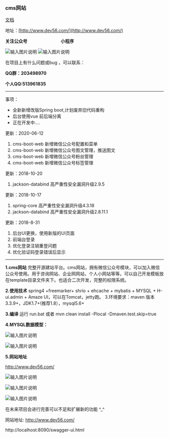 ###  **cms网站** 

[文档](https://myxzjie.github.io/cms)

地址：[http://www.dev56.com/](http://www.dev56.com/)

**关注公众号**  &nbsp; &nbsp;&nbsp;&nbsp;&nbsp;&nbsp;&nbsp;&nbsp;&nbsp;&nbsp;&nbsp;&nbsp;&nbsp;&nbsp;&nbsp;&nbsp;&nbsp;&nbsp;&nbsp;&nbsp;&nbsp;&nbsp;&nbsp;&nbsp;  **小程序**
 
![输入图片说明](https://gitee.com/uploads/images/2018/0504/153407_f8d34a53_411145.jpeg "qrcode_for_gh_955550ad6334_258.jpg")
![输入图片说明](https://images.gitee.com/uploads/images/2018/1017/164259_af6b2137_411145.jpeg "mmexport1539765653517.jpg")

在项目上有什么问题或bug ，可以联系：

**QQ群：203498970** 

**个人QQ:513961835** 


--------------------------------------------------------------------------------------------------------------------------

事项：
- 全新新增改版Spring boot,计划废弃旧代码重构
- 后台使用vue 前后端分离
- 正在开发中....

更新：2020-06-12
 1. cms-boot-web 新增微信公众号配置和菜单
 2. cms-boot-web 新增微信公众号图文管理，推送图文
 3. cms-boot-web 新增微信公众号粉丝管理
 4. cms-boot-web 新增微信公众号标签管理

更新：2018-10-20

 1. jackson-databind 高严重性安全漏洞升级2.9.5
 
更新：2018-10-17

 1. spring-core 高严重性安全漏洞升级4.3.18
 2. jackson-databind 高严重性安全漏洞升级2.8.11.1


 更新：2018-8-31
 1. 后台UI更换，使用新版的UI页面
 2. 前端台登录
 3. 优化登录注销重登问题
 4. 优化验证码登录错误后显示
 


--------------------------------------------------------------------------------------------------------------------------


 **1.cms网站** 
完整开源建站平台。cms网站，拥有微信公众号模块，可以加入微信公众号使用。用于咨询网站、企业网网站，个人小网站等等。可以自己开发模板放在template目录文件夹下。也适合二次开发，完整的权限系统。

 **2.使用技术** 
spring4 +freemarker+ shrio + ehcache + mybatis + MYSQL + H-ui.admin + Amaze UI，可以在Tomcat，jetty跑。
3.环境要求：maven 版本3.3.9+，JDK1.7+(推荐1.8），mysql5.6+

 **3.编译** 
运行 run.bat
或者
mvn clean install -Plocal -Dmaven.test.skip=true

 **4.MYSQL数据模型：** 

![输入图片说明](http://git.oschina.net/uploads/images/2016/1102/093504_7ea0e4a1_411145.png "数据库模型1")

![输入图片说明](http://git.oschina.net/uploads/images/2016/1102/093601_a87043e3_411145.png "数据库模型2")

 **5.网站地址** 

http://www.dev56.com/

![输入图片说明](http://git.oschina.net/uploads/images/2016/1102/091211_684205a6_411145.png "网站首页")

![输入图片说明](http://git.oschina.net/uploads/images/2016/1102/091309_05e9a7ac_411145.png "网站首页-列表")

![输入图片说明](http://git.oschina.net/uploads/images/2016/1102/091427_c7264f69_411145.png "内容页面")


在未来项目会进行完善可以不足和扩展新的功能  ^_^  

网站地址: http://www.dev56.com/

http://localhost:8090/swagger-ui.html
